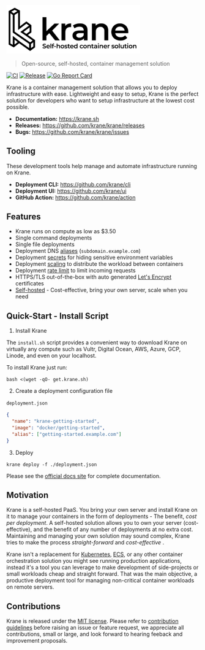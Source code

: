 <img src="docs/assets/krane-wordmark.png" width="350">

> Open-source, self-hosted, container management solution

[![CI](https://github.com/krane/krane/workflows/CI/badge.svg?branch=master)](https://github.com/krane/krane/actions)
[![Release](https://img.shields.io/github/v/release/krane/krane)](https://github.com/krane/krane/releases)
[![Go Report Card](https://goreportcard.com/badge/github.com/krane/krane)](https://goreportcard.com/report/github.com/krane/krane)

Krane is a container management solution that allows you to deploy infrastructure with ease. Lightweight and easy to setup, Krane is the perfect solution for developers who want to setup infrastructure at the lowest cost possible.

- **Documentation:** https://krane.sh
- **Releases:** https://github.com/krane/krane/releases
- **Bugs:** https://github.com/krane/krane/issues

## Tooling

These development tools help manage and automate infrastructure running on Krane.

- **Deployment CLI:** https://github.com/krane/cli
- **Deployment UI:** https://github.com/krane/ui
- **GitHub Action:** https://github.com/krane/action

## Features

- Krane runs on compute as low as $3.50
- Single command deployments
- Single file deployments
- Deployment DNS [aliases](https://www.krane.sh/#/docs/deployment?id=alias) (`subdomain.example.com`)
- Deployment [secrets](https://www.krane.sh/#/docs/deployment?id=secrets) for hiding sensitive environment variables
- Deployment [scaling](https://www.krane.sh/#/docs/deployment?id=scale) to distribute the workload between containers
- Deployment [rate limit](https://www.krane.sh/#/docs/deployment?id=rate_limit) to limit incoming requests
- HTTPS/TLS out-of-the-box with auto generated [Let's Encrypt](https://letsencrypt.org/) certificates
- [Self-hosted](#motivation) - Cost-effective, bring your own server, scale when you need

## Quick-Start - Install Script

1. Install Krane

The `install.sh` script provides a convenient way to download Krane on virtually any compute such as Vultr, Digital Ocean, AWS, Azure, GCP, Linode, and even on your localhost.

To install Krane just run:

```
bash <(wget -qO- get.krane.sh)
```

2. Create a deployment configuration file

`deployment.json`

```json
{
  "name": "krane-getting-started",
  "image": "docker/getting-started",
  "alias": ["getting-started.example.com"]
}
```

3. Deploy

```
krane deploy -f ./deployment.json
```

Please see the [official docs site](https://www.krane.sh/#/docs/deployment) for complete documentation.

<a name="motivation"></a>

## Motivation

Krane is a self-hosted PaaS. You bring your own server and install Krane on it to manage your containers in the form of deployments - The benefit, <i>cost per deployment</i>. A self-hosted solution allows you to own your server (cost-effective), and the benefit of any number of deployments at no extra cost. Maintaining and managing your own solution may sound complex, Krane tries to make the process <i>straight-forward</i> and <i>cost-effective</i> .

Krane isn't a replacement for [Kubernetes](https://kubernetes.io), [ECS](https://aws.amazon.com/ecs/), or any other container orchestration solution you might see running production applications, instead it's a tool you can leverage to make development of side-projects or small workloads cheap and straight forward. That was the main objective, a productive deployment tool for managing non-critical container workloads on remote servers.

## Contributions

Krane is released under the [MIT license](https://github.com/krane/krane/blob/refactor-readme/LICENSE). Please refer to [contribution guidelines](https://github.com/krane/krane/blob/refactor-readme/CONTRIBUTING.md) before raising an issue or feature request, we appreciate all contributions, small or large, and look forward to hearing feeback and improvement proposals.
